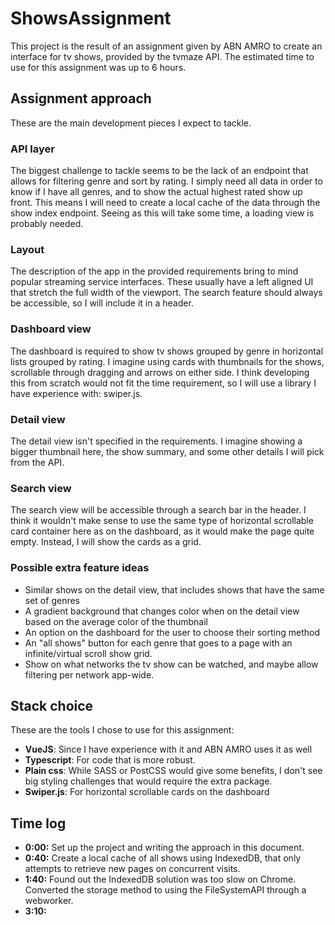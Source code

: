 # ShowsAssignment

This project is the result of an assignment given by ABN AMRO
to create an interface for tv shows, provided by the tvmaze API.
The estimated time to use for this assignment was up to 6 hours.

## Assignment approach

These are the main development pieces I expect to tackle.

### API layer

The biggest challenge to tackle seems to be the lack of an
endpoint that allows for filtering genre and sort by rating. I
simply need all data in order to know if I have all genres, 
and to show the actual highest rated show up front. This means
I will need to create a local cache of the data through the show
index endpoint. Seeing as this will take some time, a loading view
is probably needed.

### Layout

The description of the app in the provided requirements bring
to mind popular streaming service interfaces. These usually have
a left aligned UI that stretch the full width of the viewport.
The search feature should always be accessible, so I will include
it in a header.

### Dashboard view

The dashboard is required to show tv shows grouped by genre in
horizontal lists grouped by rating. I imagine using cards with 
thumbnails for the shows, scrollable through dragging and arrows
on either side. I think developing this from scratch would not 
fit the time requirement, so I will use a library I have 
experience with: swiper.js.

### Detail view

The detail view isn't specified in the requirements. I imagine
showing a bigger thumbnail here, the show summary, and some other
details I will pick from the API.

### Search view

The search view will be accessible through a search bar in the 
header. I think it wouldn't make sense to use the same type of
horizontal scrollable card container here as on the dashboard,
as it would make the page quite empty. Instead, I will show
the cards as a grid.

### Possible extra feature ideas

- Similar shows on the detail view, that includes shows that have the same set of genres
- A gradient background that changes color when on the detail view based on the average color of the thumbnail
- An option on the dashboard for the user to choose their sorting method
- An "all shows" button for each genre that goes to a page with an infinite/virtual scroll show grid.
- Show on what networks the tv show can be watched, and maybe allow filtering per network app-wide.

## Stack choice

These are the tools I chose to use for this assignment:

* **VueJS**: Since I have experience with it and ABN AMRO uses it as well
* **Typescript**: For code that is more robust.
* **Plain css**: While SASS or PostCSS would give some benefits, I don't see big styling challenges that would require the extra package.
* **Swiper.js**: For horizontal scrollable cards on the dashboard

## Time log

* **0:00:** Set up the project and writing the approach in this document.
* **0:40:** Create a local cache of all shows using IndexedDB, that only attempts to retrieve new pages on concurrent visits.
* **1:40:** Found out the IndexedDB solution was too slow on Chrome. Converted the storage method to using the FileSystemAPI through a webworker.
* **3:10:** 